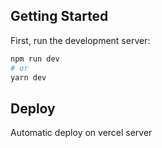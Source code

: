 ## Getting Started

First, run the development server:

```bash
npm run dev
# or
yarn dev
```

## Deploy

Automatic deploy on vercel server